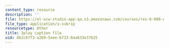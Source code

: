 ```yaml
---
content_type: resource
description: ''
file: https://ol-ocw-studio-app-qa.s3.amazonaws.com/courses/res-6-008-digital-signal-processing-spring-2011/d62c67f3a2695eeeb7330aa833e37625_n9u9Vy_peHM.vtt
file_type: application/x-subrip
resourcetype: Other
title: 3play caption file
uid: d62c67f3-a269-5eee-b733-0aa833e37625
---
```

